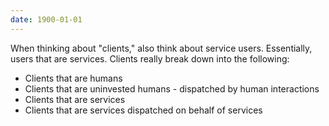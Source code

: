 ```yaml
---
date: 1900-01-01
---
```



When thinking about "clients," also think about service users. Essentially,
users that are services. Clients really break down into the following:
 - Clients that are humans
 - Clients that are uninvested humans - dispatched by human interactions
 - Clients that are services
 - Clients that are services dispatched on behalf of services

